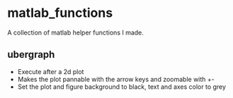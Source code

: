 matlab_functions
================

A collection of matlab helper functions I made.

ubergraph
---------
  * Execute after a 2d plot
  * Makes the plot pannable with the arrow keys and zoomable with +-
  * Set the plot and figure background to black, text and axes color to grey
